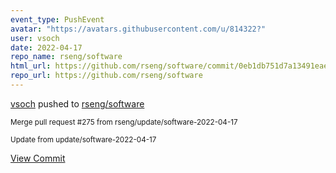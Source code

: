 ```yaml
---
event_type: PushEvent
avatar: "https://avatars.githubusercontent.com/u/814322?"
user: vsoch
date: 2022-04-17
repo_name: rseng/software
html_url: https://github.com/rseng/software/commit/0eb1db751d7a13491eae0a8e679fd7482b9c2b0b
repo_url: https://github.com/rseng/software
---
```


<a href='https://github.com/vsoch' target='_blank'>vsoch</a> pushed to <a href='https://github.com/rseng/software' target='_blank'>rseng/software</a>

<small>Merge pull request #275 from rseng/update/software-2022-04-17

Update from update/software-2022-04-17</small>

<a href='https://github.com/rseng/software/commit/0eb1db751d7a13491eae0a8e679fd7482b9c2b0b' target='_blank'>View Commit</a>